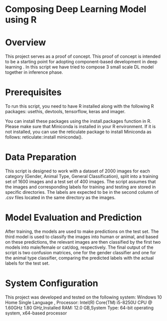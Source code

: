 # Composing Deep Learning Model using R
# Overview
This project serves as a proof of concept. This proof of concept is intended to be a starting point for
adopting component-based development in deep learning . In this script we have tried to compose 3 small
scale DL model together in inference phase.
# Prerequisites
To run this script, you need to have R installed along with the following R packages:
usethis, devtools, tensorflow, keras and imager.

You can install these packages using the install.packages function in R.
Please make sure that Miniconda is installed in your R environment. If it is not installed, you can use
the reticulate package to install Miniconda as follows: reticulate::install miniconda().
# Data Preparation
This script is designed to work with a dataset of 2000 images for each category (Gender, Animal Type,
General Classification), split into a training set of 1600 images and a test set of 400 images. The script
assumes that the images and corresponding labels for training and testing are stored in specific directories.
The labels are expected to be in the second column of .csv files located in the same directory as the images.
# Model Evaluation and Prediction
After training, the models are used to make predictions on the test set. The third model is used to
classify the images into human or animal, and based on these predictions, the relevant images are then
classified by the first two models into male/female or cat/dog, respectively. The final output of the script
is two confusion matrices, one for the gender classifier and one for the animal type classifier, comparing
the predicted labels with the actual labels for the test set.
# System Configuration
This project was developed and tested on the following system:
Windows 10 Home Single Language ,  Processor: Intel(R) Core(TM) i5-8250U CPU @ 1.60GHz 1.80 GHz,Installed RAM: 12.0 GB,System Type: 64-bit operating system, x64-based processor
